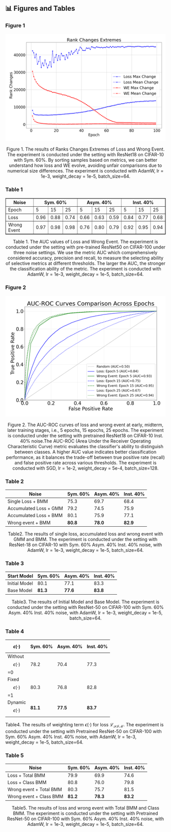 ## 📊 Figures and Tables

### Figure 1

![e67b724c167931bb78a7946a9b4afcc](e67b724c167931bb78a7946a9b4afcc.png)

<center>Figure 1. The results of Ranks Changes Extremes of Loss and Wrong Event. The experiment is conducted under the setting with ResNet18 on CIFAR-10 with Sym. 60%. By sorting samples based on metrics, we can better understand how loss and WE evolve, avoiding unfair comparisons due to numerical size differences. The experiment is conducted with AdamW, lr = 1e-3, weight_decay = 1e-5, batch_size=64. </center>

### Table 1

<table border="1" cellspacing="0" cellpadding="5">
  <thead>
    <tr>
      <th rowspan="2">Noise</th>
      <th colspan="3">Sym. 60%</th>
      <th colspan="3">Asym. 40%</th>
      <th colspan="3">Inst. 40%</th>
    </tr>
  </thead>
  <tbody>
    <tr>
      <td>Epoch</td>
      <td>5</td>
      <td>15</td>
      <td>25</td>
      <td>5</td>
      <td>15</td>
      <td>25</td>
      <td>5</td>
      <td>15</td>
      <td>25</td>
    </tr>
    <tr>
      <td>Loss</td>
      <td>0.96</td>
      <td>0.88</td>
      <td>0.74</td>
      <td>0.66</td>
      <td>0.63</td>
      <td>0.59</td>
      <td>0.84</td>
      <td>0.77</td>
      <td>0.68</td>
    </tr>
    <tr>
      <td>Wrong Event</td>
      <td>0.97</td>
      <td>0.98</td>
      <td>0.98</td>
      <td>0.76</td>
      <td>0.80</td>
      <td>0.79</td>
      <td>0.92</td>
      <td>0.95</td>
      <td>0.94</td>
    </tr>
  </tbody>
</table>
<center>Table 1. The AUC values of Loss and Wrong Event. The experiment is conducted under the setting with pre-trained ResNet50 on CIFAR-100 under three noise settings. We use the metric AUC which comprehensively considered accuracy, precision and recall, to measure the selecting ability of selective metrics at different thresholds. The larger the AUC, the stronger the classification ability of the metric. The experiment is conducted with AdamW, lr = 1e-3, weight_decay = 1e-5, batch_size=64. </center>

### Figure 2

![image-20250329160530629](image-20250329160530629.png)

<center>Figure 2. The AUC-ROC curves of loss and wrong event at early, midterm, later training stages, i.e., 5 epochs, 15 epochs, 25 epochs. The experiment is conducted under the setting with pretrained ResNet18 on CIFAR-10 Inst. 40% noise.The AUC-ROC (Area Under the Receiver Operating Characteristic Curve) metric evaluates the classifier's ability to distinguish between classes. A higher AUC value indicates better classification performance, as it balances the trade-off between true positive rate (recall) and false positive rate across various thresholds. The experiment is conducted with SGD, lr = 1e-2, weight_decay = 5e-4, batch_size=128. </center>

### Table 2

| Noise                  | Sym. 60% | Asym. 40% | Inst. 40% |
| ---------------------- | -------- | --------- | --------- |
| Single Loss + BMM      | 75.3     | 69.7      | 68.4      |
| Accumulated Loss + GMM | 79.2     | 74.5      | 75.9      |
| Accumulated Loss + BMM | 80.1     | 75.9      | 77.1      |
| Wrong event + BMM      | **80.8**     | **78.0**      | **82.9**      |

<center>Table2. The results of single loss, accumulated loss and wrong event with GMM and BMM. The experiment is conducted under the setting with ResNet-18 on CIFAR-10 with Sym. 60% Asym. 40% Inst. 40% noise, with AdamW, lr = 1e-3, weight_decay = 1e-5, batch_size=64. </center>

### Table 3

| Start Model   | Sym. 60% | Asym. 40% | Inst. 40% |
| ------------- | -------- | --------- | --------- |
| Initial Model | 80.1     | 77.1      | 83.3      |
| Base Model    | **81.3**     | **77.6**      | **83.8**      |

<center>Table3. The results of Initial Model and Base Model. The experiment is conducted under the setting with ResNet-50 on CIFAR-100 with Sym. 60% Asym. 40% Inst. 40% noise, with AdamW, lr = 1e-3, weight_decay = 1e-5, batch_size=64. </center>

### Table 4

| $$\epsilon(\cdot)$$          | Sym. 60% | Asym. 40% | Inst. 40% |
| ---------------------------- | -------- | --------- | --------- |
| Without $$\epsilon(\cdot)$$ =0 | 78.2     | 70.4      | 77.3      |
| Fixed $$\epsilon(\cdot)$$ =1   | 80.3     | 76.8      | 82.8      |
| Dynamic $$\epsilon(\cdot)$$   | **81.1**     | **77.5**      | **83.7**      |

Table4. The results of weighting term $\epsilon(\cdot)$ for loss $\mathcal{L_{SIM}}$. The experiment is conducted under the setting with Pretrained ResNet-50 on CIFAR-100 with Sym. 60% Asym. 40% Inst. 40% noise, with AdamW, lr = 1e-3, weight_decay = 1e-5, batch_size=64.


### Table 5

| Noise                   | Sym. 60% | Asym. 40% | Inst. 40% |
| ----------------------- | -------- | --------- | --------- |
| Loss + Total BMM        | 79.9     | 69.9      | 74.6      |
| Loss + Class BMM        | 80.8     | 76.0      | 79.8      |
| Wrong event + Total BMM | 80.3     | 75.7      | 81.5      |
| Wrong event + Class BMM | **81.2**     | **78.3**      | **83.2**      |

<center>Table5. The results of loss and wrong event with Total BMM and Class BMM. The experiment is conducted under the setting with Pretrained ResNet-50 on CIFAR-100 with Sym. 60% Asym. 40% Inst. 40% noise, with AdamW, lr = 1e-3, weight_decay = 1e-5, batch_size=64. </center>
